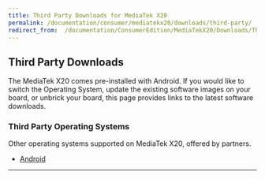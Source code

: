 ```yaml
---
title: Third Party Downloads for MediaTek X20
permalink: /documentation/consumer/mediatekx20/downloads/third-party/
redirect_from:  /documentation/ConsumerEdition/MediaTekX20/Downloads/ThirdParty/
---
```

## Third Party Downloads

The MediaTek X20 comes pre-installed with Android. If you would like to switch the Operating System, update the existing software images on your board, or unbrick your board, this page provides links to the latest software downloads.

### Third Party Operating Systems

Other operating systems supported on MediaTek X20, offered by partners.

- [Android](aosp/)

***
